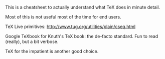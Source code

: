 This is a cheatsheet to actually understand what TeX does in minute detail.

Most of this is not useful most of the time for end users.

TeX Live primitives: <http://www.tug.org/utilities/plain/cseq.html>

Google TeXbook for Knuth's TeX book: the de-facto standard. Fun to read (really), but a bit verbose.

TeX for the impatient is another good choice.
